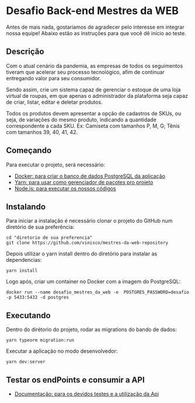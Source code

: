 # Desafio Back-end Mestres da WEB

Antes de mais nada, gostaríamos de agradecer pelo interesse em integrar nossa equipe! Abaixo estão as instruções para que você dê início ao teste.

## Descrição

Com o atual cenário da pandemia, as empresas de todos os seguimentos tiveram que acelerar seu processo tecnológico, afim de continuar entregando valor para seu consumidor.

Sendo assim, crie um sistema capaz de gerenciar o estoque de uma loja virtual de roupas, em que apenas o administrador da plataforma seja capaz de criar, listar, editar e deletar produtos.

Todos os produtos devem apresentar a opção de cadastros de SKUs, ou seja, de variações do mesmo produto, indicando a quantidade correspondente a cada SKU. Ex: Camiseta com tamanhos P, M, G; Tênis com tamanhos 39, 40, 41, 42.

## Começando

Para executar o projeto, será necessário:

- [Docker: para criar o banco de dados PostgreSQL da aplicação](https://www.docker.com/)
- [Yarn: para usar como gerenciador de pacotes pro projeto](https://yarnpkg.com/lang/en/docs/install/)
- [Node.js: para executar os nossos códigos](https://nodejs.org/en/download/)

## Instalando

Para iniciar a instalação é necessário clonar o projeto do GitHub num diretório de sua preferência:

```shell
cd "diretorio de sua preferencia"
git clone https://github.com/vinisco/mestres-da-web-repository
```

Depois utilizar o yarn install dentro do diretório para instalar as dependencias:

```shell
yarn install
```

Logo após, criar um container no Docker com a imagem do PostgreSQL:

```shell
docker run --name desafio_mestres_da_web -e  POSTGRES_PASSWORD=desafio -p 5433:5432 -d postgres
```

## Executando

Dentro do dirétorio do projeto, rodar as migrations do bando de dados:

```shell
yarn typeorm migration:run
```

Executar a aplicação no modo desenvolvedor:

```shell
yarn dev:server
```

## Testar os endPoints e consumir a API

- [Documentação: para os devidos testes e a utilização da Api](https://documenter.getpostman.com/view/11502620/TVmTaZeE/)
